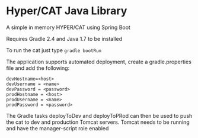 

# Hyper/CAT Java Library

A simple in memory HYPER/CAT using Spring Boot




Requires Gradle 2.4 and Java 1.7 to be installed

To run the cat just type `gradle bootRun `



The application supports automated deployment, create a gradle.properties file and add the following:


    devHostname=<host>
    devUsername = <name>
    devPassword = <password>
    prodHostname = <host>
    prodUsername = <name>
    prodPassword = <password>


The Gradle tasks deployToDev and deployToPRod can then be used to push the cat to dev and production Tomcat servers.
Tomcat needs to be running and have the manager-script role enabled 


